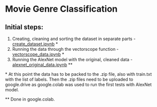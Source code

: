# Movie Genre Classification

## Initial steps:

1. Creating, cleaning and sorting the dataset in separate parts - [create_dataset.ipynb](https://github.com/KrzysztofKleist/Movie-Genre-Classification/blob/main/create_dataset.ipynb) \*
2. Running the data through the vectorscope function - [vectorscope_data.ipynb](https://github.com/KrzysztofKleist/Movie-Genre-Classification/blob/main/vectorscope_data.ipynb) \*
3. Running the AlexNet model with the original, cleaned data - [alexnet_original_data.ipynb](https://github.com/KrzysztofKleist/Movie-Genre-Classification/blob/main/alexnet_original_data.ipynb) \*\*

\* At this point the data has to be packed to the .zip file, also with train.txt with the list of labels. Then the .zip files need to be uploaded to google.drive as google.colab was used to run the first tests with AlexNet model.

\*\* Done in google.colab.
